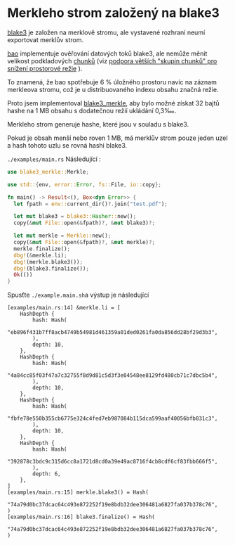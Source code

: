 # Merkleho strom založený na blake3

[blake3](https://github.com/BLAKE3-team/BLAKE3) je založen na merklově stromu, ale vystavené rozhraní neumí exportovat merklův strom.

[bao](https://github.com/oconnor663/bao) implementuje ověřování datových toků blake3, ale nemůže měnit velikost podkladových [chunků](https://github.com/oconnor663/bao/issues/34) (viz [podpora větších "skupin chunků" pro snížení prostorové režie](https://github.com/oconnor663/bao/issues/34) ).

To znamená, že bao spotřebuje 6 % úložného prostoru navíc na záznam merkleova stromu, což je u distribuovaného indexu obsahu značná režie.

Proto jsem implementoval [blake3_merkle](https://github.com/rmw-lib/blake3_merkle), aby bylo možné získat 32 bajtů hashe na 1 MB obsahu s dodatečnou režií ukládání 0,3‱.

Merkleho strom generuje hashe, které jsou v souladu s blake3.

Pokud je obsah menší nebo roven 1 MB, má merklův strom pouze jeden uzel a hash tohoto uzlu se rovná hashi blake3.

`./examples/main.rs` Následující :

```rust
use blake3_merkle::Merkle;

use std::{env, error::Error, fs::File, io::copy};

fn main() -> Result<(), Box<dyn Error>> {
  let fpath = env::current_dir()?.join("test.pdf");

  let mut blake3 = blake3::Hasher::new();
  copy(&mut File::open(&fpath)?, &mut blake3)?;

  let mut merkle = Merkle::new();
  copy(&mut File::open(&fpath)?, &mut merkle)?;
  merkle.finalize();
  dbg!(&merkle.li);
  dbg!(merkle.blake3());
  dbg!(blake3.finalize());
  Ok(())
}
```

Spusťte `./example.main.sh`a výstup je následující

```
[examples/main.rs:14] &merkle.li = [
    HashDepth {
        hash: Hash(
            "eb896f431b7ff8acb4749b54981d461359a01ded0261fa0da856dd28bf29d3b3",
        ),
        depth: 10,
    },
    HashDepth {
        hash: Hash(
            "4a84cc85f03f47a7c32755f8d9d81c5d3f3e04548ee8129fd480cb71c7dbc5b4",
        ),
        depth: 10,
    },
    HashDepth {
        hash: Hash(
            "fbfe78e550b355cb6775e324c4fed7eb987084b115dca599aaf40056bfb031c3",
        ),
        depth: 10,
    },
    HashDepth {
        hash: Hash(
            "392878c3bdc9c315d6cc8a1721d8cd0a39e49ac8716f4cb8cdf6cf83fbb666f5",
        ),
        depth: 6,
    },
]
[examples/main.rs:15] merkle.blake3() = Hash(
    "74a79d0bc37dcac64c493e872252f19e8bdb32dee306481a6827fa037b378c76",
)
[examples/main.rs:16] blake3.finalize() = Hash(
    "74a79d0bc37dcac64c493e872252f19e8bdb32dee306481a6827fa037b378c76",
)
```